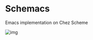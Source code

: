 # Schemacs
Emacs implementation on Chez Scheme

![img](https://github.com/guenchi/Schemacs/blob/gh-pages/img/schemacs.png)





